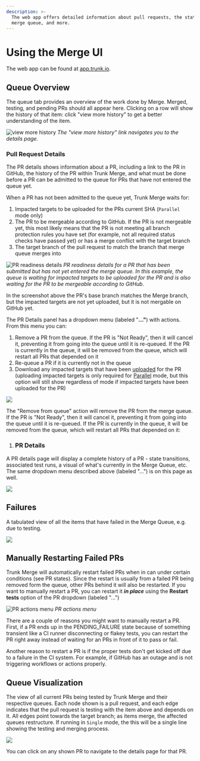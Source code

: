 ```yaml
---
description: >-
  The web app offers detailed information about pull requests, the state of the
  merge queue, and more.
---
```


# Using the Merge UI

The web app can be found at [app.trunk.io](https://app.trunk.io).

## Queue Overview

The queue tab provides an overview of the work done by Merge. Merged, testing, and pending PRs should all appear here. Clicking on a row will show the history of that item: click "view more history" to get a better understanding of the item.

![view more history](https://682515401-files.gitbook.io/~/files/v0/b/gitbook-x-prod.appspot.com/o/spaces%2F61Ep9MrYBkJa0Yq3zS1s%2Fuploads%2FnJbnA6lfsOCasLYFGPP9%2Fimage.png?alt=media&token=cfc71c35-5817-4410-ae72-068da9848060)
_The "view more history" link navigates you to the details page._

### Pull Request Details

The PR details shows information about a PR, including a link to the PR in GitHub, the history of the PR within Trunk Merge, and what must be done before a PR can be admitted to the queue for PRs that have not entered the queue yet.

When a PR has not been admitted to the queue yet, Trunk Merge waits for:

1. Impacted targets to be uploaded for the PRs current SHA (`Parallel` mode only)
2. The PR to be mergeable according to GitHub. If the PR is not mergeable yet, this most likely means that the PR is not meeting all branch protection rules you have set (for example, not all required status checks have passed yet) or has a merge conflict with the target branch
3. The target branch of the pull request to match the branch that merge queue merges into

![PR readiness details](https://682515401-files.gitbook.io/~/files/v0/b/gitbook-x-prod.appspot.com/o/spaces%2F61Ep9MrYBkJa0Yq3zS1s%2Fuploads%2FW9ZvWPt32csGPctP6BTg%2Fimage.png?alt=media&token=42077524-20e9-4eb2-8f67-62caec4a6b2f)
_PR readiness details for a PR that has been submitted but has not yet entered the merge queue. In this example, the queue is waiting for impacted targets to be uploaded for the PR and is also waiting for the PR to be mergeable according to GitHub._

In the screenshot above the PR's base branch matches the Merge branch, but the impacted targets are not yet uploaded, but it is not mergable on GitHub yet.

The PR Details panel has a dropdown menu (labeled "**..."**) with actions. From this menu you can:

1. Remove a PR from the queue. If the PR is "Not Ready", then it will cancel it, preventing it from going into the queue until it is re-queued. If the PR is currently in the queue, it will be removed from the queue, which will restart all PRs that depended on it
2. Re-queue a PR if it is currently not in the queue
3. Download any impacted targets that have been [uploaded](set-up-trunk-merge/impacted-targets.md#generating-impacted-targets) for the PR (uploading impacted targets is only required for [Parallel](configuration.md#parallel-mode) mode, but this option will still show regardless of mode if impacted targets have been uploaded for the PR)

![ ](https://682515401-files.gitbook.io/~/files/v0/b/gitbook-x-prod.appspot.com/o/spaces%2F61Ep9MrYBkJa0Yq3zS1s%2Fuploads%2FOgbgOUiFMB9xdForkfYT%2Fimage.png?alt=media&token=fa1727a2-c209-478a-a021-d6a404e448e7)

The "Remove from queue" action will remove the PR from the merge queue. If the PR is "Not Ready", then it will cancel it, preventing it from going into the queue until it is re-queued. If the PR is currently in the queue, it will be removed from the queue, which will restart all PRs that depended on it:

1. ### PR Details

A PR details page will display a complete history of a PR - state transitions, associated test runs, a visual of what's currently in the Merge Queue, etc. The same dropdown menu described above (labeled "...") is on this page as well.

![ ](https://682515401-files.gitbook.io/~/files/v0/b/gitbook-x-prod.appspot.com/o/spaces%2F61Ep9MrYBkJa0Yq3zS1s%2Fuploads%2FNDqevRCFNyTfGLaQpf6w%2Fimage.png?alt=media&token=b44b821a-06e6-4613-9cb0-46579ac177fd)

## Failures

A tabulated view of all the items that have failed in the Merge Queue, e.g. due to testing.

![ ](https://682515401-files.gitbook.io/~/files/v0/b/gitbook-x-prod.appspot.com/o/spaces%2F61Ep9MrYBkJa0Yq3zS1s%2Fuploads%2FfQB1nfbyNylgfa038E5M%2Fimage.png?alt=media&token=897aa360-a789-468e-949a-adfe1ff13ed9)

## Manually Restarting Failed PRs

Trunk Merge will automatically restart failed PRs when in can under certain conditions (see PR states). Since the restart is usually from a failed PR being removed form the queue, other PRs behind it will also be restarted. If you want to manually restart a PR, you can restart it **_in place_** using the **Restart tests** option of the PR dropdown (labeled "...")

![PR actions menu](https://682515401-files.gitbook.io/~/files/v0/b/gitbook-x-prod.appspot.com/o/spaces%2F61Ep9MrYBkJa0Yq3zS1s%2Fuploads%2FzRob0488aQHZ0r4uSePq%2Fpr-restart-menu.png?alt=media&token=6179b013-88cf-4a1d-80c7-e1d47d127876)
_PR actions menu_

There are a couple of reasons you might want to manually restart a PR. First, if a PR ends up in the PENDING_FAILURE state because of something transient like a CI runner disconnecting or flakey tests, you can restart the PR right away instead of waiting for an PRs in front of it to pass or fail.&#x20;

Another reason to restart a PR is if the proper tests don't get kicked off due to a failure in the CI system. For example, if GitHub has an outage and is not triggering workflows or actions properly.&#x20;

## Queue Visualization

The view of all current PRs being tested by Trunk Merge and their respective queues. Each node shown is a pull request, and each edge indicates that the pull request is testing with the item above and depends on it. All edges point towards the target branch; as items merge, the affected queues restructure. If running in `Single` mode, the this will be a single line showing the testing and merging process.

![ ](https://682515401-files.gitbook.io/~/files/v0/b/gitbook-x-prod.appspot.com/o/spaces%2F61Ep9MrYBkJa0Yq3zS1s%2Fuploads%2FOoKah5Ecn70I6qY6kg1O%2Fimage.png?alt=media&token=c1cf9090-950b-44a9-a787-21320d17b028)

You can click on any shown PR to navigate to the details page for that PR.
